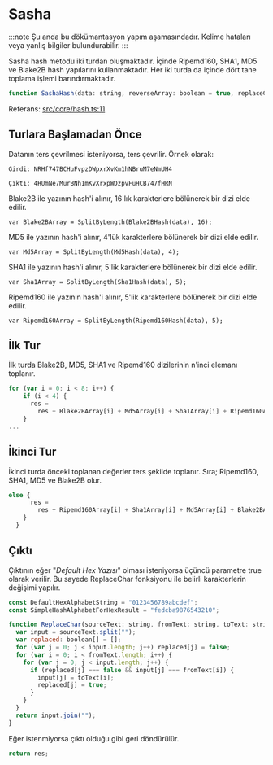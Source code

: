# Sasha

:::note
Şu anda bu dökümantasyon yapım aşamasındadır. Kelime hataları veya yanlış bilgiler bulundurabilir.
:::

Sasha hash metodu iki turdan oluşmaktadır. İçinde Ripemd160, SHA1, MD5 ve Blake2B hash yapılarını kullanmaktadır.
Her iki turda da içinde dört tane toplama işlemi barındırmaktadır.

```js
function SashaHash(data: string, reverseArray: boolean = true, replaceChar: boolean = true): string
```

Referans: [src/core/hash.ts:11](https://github.com/Notus-Network/NotusJS/blob/main/src/core/hash.ts)

## Turlara Başlamadan Önce

Datanın ters çevrilmesi isteniyorsa, ters çevrilir. Örnek olarak:

`Girdi: NRHf747BCHuFvpzDWpxrXvKm1hNBruM7eNmUH4`

`Çıktı: 4HUmNe7MurBNh1mKvXrxpWDzpvFuHCB747fHRN`

Blake2B ile yazının hash'i alınır, 16'lık karakterlere bölünerek bir dizi elde edilir.

`var Blake2BArray = SplitByLength(Blake2BHash(data), 16);`

MD5 ile yazının hash'i alınır, 4'lük karakterlere bölünerek bir dizi elde edilir.

`var Md5Array = SplitByLength(Md5Hash(data), 4);`

SHA1 ile yazının hash'i alınır, 5'lik karakterlere bölünerek bir dizi elde edilir.

`var Sha1Array = SplitByLength(Sha1Hash(data), 5);`

Ripemd160 ile yazının hash'i alınır, 5'lik karakterlere bölünerek bir dizi elde edilir.

`var Ripemd160Array = SplitByLength(Ripemd160Hash(data), 5);`

## İlk Tur

İlk turda Blake2B, MD5, SHA1 ve Ripemd160 dizilerinin n'inci elemanı toplanır.

```js
for (var i = 0; i < 8; i++) {
    if (i < 4) {
      res =
        res + Blake2BArray[i] + Md5Array[i] + Sha1Array[i] + Ripemd160Array[i];
    }
...
```

## İkinci Tur

İkinci turda önceki toplanan değerler ters şekilde toplanır. Sıra; Ripemd160, SHA1, MD5 ve Blake2B olur.

```js
else {
      res =
        res + Ripemd160Array[i] + Sha1Array[i] + Md5Array[i] + Blake2BArray[i];
    }
  }
```

## Çıktı

Çıktının eğer "_Default Hex Yazısı_" olması isteniyorsa üçüncü parametre true olarak verilir. Bu sayede ReplaceChar fonksiyonu ile belirli karakterlerin değişimi yapılır.

```js
const DefaultHexAlphabetString = "0123456789abcdef";
const SimpleHashAlphabetForHexResult = "fedcba9876543210";

function ReplaceChar(sourceText: string, fromText: string, toText: string) {
  var input = sourceText.split("");
  var replaced: boolean[] = [];
  for (var j = 0; j < input.length; j++) replaced[j] = false;
  for (var i = 0; i < fromText.length; i++) {
    for (var j = 0; j < input.length; j++) {
      if (replaced[j] === false && input[j] === fromText[i]) {
        input[j] = toText[i];
        replaced[j] = true;
      }
    }
  }
  return input.join("");
}
```

Eğer istenmiyorsa çıktı olduğu gibi geri döndürülür.

```js
return res;
```
